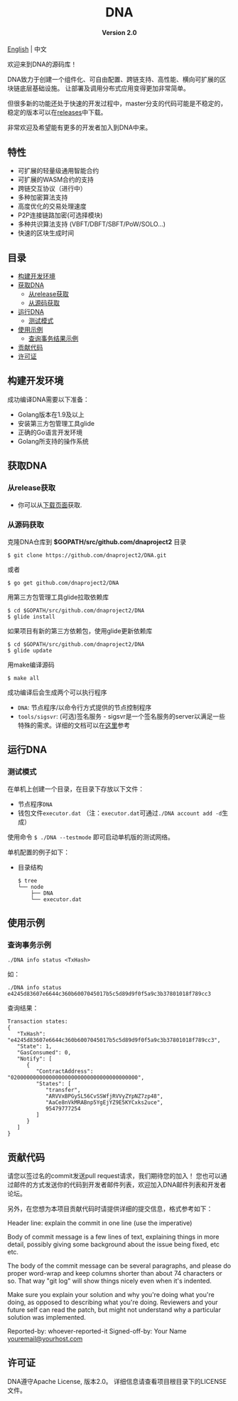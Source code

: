 
<h1 align="center">DNA </h1>
<h4 align="center">Version 2.0 </h4>

[English](README.md) | 中文

欢迎来到DNA的源码库！ 

DNA致力于创建一个组件化、可自由配置、跨链支持、高性能、横向可扩展的区块链底层基础设施。 让部署及调用分布式应用变得更加非常简单。

但很多新的功能还处于快速的开发过程中，master分支的代码可能是不稳定的，稳定的版本可以在[releases](https://github.com/dnaproject2/DNA/releases)中下载。

非常欢迎及希望能有更多的开发者加入到DNA中来。

## 特性

* 可扩展的轻量级通用智能合约
* 可扩展的WASM合约的支持
* 跨链交互协议（进行中）
* 多种加密算法支持 
* 高度优化的交易处理速度
* P2P连接链路加密(可选择模块)
* 多种共识算法支持 (VBFT/DBFT/SBFT/PoW/SOLO...)
* 快速的区块生成时间

## 目录

* [构建开发环境](#构建开发环境)
* [获取DNA](#获取DNA)
    * [从release获取](#从release获取)
    * [从源码获取](#从源码获取)
* [运行DNA](#运行DNA)
    * [测试模式](#测试模式)
* [使用示例](#使用示例)
	* [查询事务结果示例](#查询事务结果示例)
* [贡献代码](#贡献代码)
* [许可证](#许可证)

## 构建开发环境
成功编译DNA需要以下准备：

* Golang版本在1.9及以上
* 安装第三方包管理工具glide
* 正确的Go语言开发环境
* Golang所支持的操作系统

## 获取DNA

### 从release获取
- 你可以从[下载页面](https://github.com/dnaproject2/DNA/releases)获取.

### 从源码获取
克隆DNA仓库到 **$GOPATH/src/github.com/dnaproject2** 目录

```shell
$ git clone https://github.com/dnaproject2/DNA.git
```
或者
```shell
$ go get github.com/dnaproject2/DNA
```

用第三方包管理工具glide拉取依赖库

````shell
$ cd $GOPATH/src/github.com/dnaproject2/DNA
$ glide install
````

如果项目有新的第三方依赖包，使用glide更新依赖库

````shell
$ cd $GOPATH/src/github.com/dnaproject2/DNA
$ glide update
````

用make编译源码

```shell
$ make all
```

成功编译后会生成两个可以执行程序

* `DNA`: 节点程序/以命令行方式提供的节点控制程序
* `tools/sigsvr`: (可选)签名服务 - sigsvr是一个签名服务的server以满足一些特殊的需求。详细的文档可以在[这里](./docs/specifications/sigsvr_CN.md)参考

## 运行DNA

### 测试模式

在单机上创建一个目录，在目录下存放以下文件：
- 节点程序`DNA`
- 钱包文件`executor.dat` （注：`executor.dat`可通过`./DNA account add -d`生成）

使用命令 `$ ./DNA --testmode` 即可启动单机版的测试网络。

单机配置的例子如下：
- 目录结构

    ```shell
    $ tree
    └── node
        ├── DNA
        └── executor.dat
    ```

## 使用示例

### 查询事务示例

```shell
./DNA info status <TxHash>
```

如：

```shell
./DNA info status e4245d83607e6644c360b6007045017b5c5d89d9f0f5a9c3b37801018f789cc3
```

查询结果：
```shell
Transaction states:
{
   "TxHash": "e4245d83607e6644c360b6007045017b5c5d89d9f0f5a9c3b37801018f789cc3",
   "State": 1,
   "GasConsumed": 0,
   "Notify": [
      {
         "ContractAddress": "0200000000000000000000000000000000000000",
         "States": [
            "transfer",
            "ARVVxBPGySL56CvSSWfjRVVyZYpNZ7zp48",
            "AaCe8nVkMRABnp5YgEjYZ9E5KYCxks2uce",
            95479777254
         ]
      }
   ]
}
```

## 贡献代码

请您以签过名的commit发送pull request请求，我们期待您的加入！
您也可以通过邮件的方式发送你的代码到开发者邮件列表，欢迎加入DNA邮件列表和开发者论坛。

另外，在您想为本项目贡献代码时请提供详细的提交信息，格式参考如下：

  Header line: explain the commit in one line (use the imperative)

  Body of commit message is a few lines of text, explaining things
  in more detail, possibly giving some background about the issue
  being fixed, etc etc.

  The body of the commit message can be several paragraphs, and
  please do proper word-wrap and keep columns shorter than about
  74 characters or so. That way "git log" will show things
  nicely even when it's indented.

  Make sure you explain your solution and why you're doing what you're
  doing, as opposed to describing what you're doing. Reviewers and your
  future self can read the patch, but might not understand why a
  particular solution was implemented.

  Reported-by: whoever-reported-it
  Signed-off-by: Your Name <youremail@yourhost.com>

## 许可证

DNA遵守Apache License, 版本2.0。 详细信息请查看项目根目录下的LICENSE文件。
